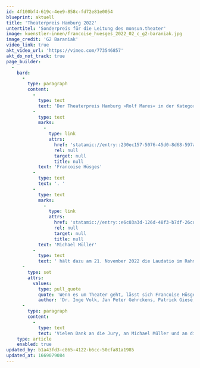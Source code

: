 ```yaml
---
id: 4f100bf4-619c-4ee9-858c-fd72e81e0054
blueprint: aktuell
title: 'Theaterpreis Hamburg 2022'
untertitel: 'Sonderpreis für die Leitung des monsun.theater'
image: kuenstler-innen/francoise_huesges_2022_02_c_g2-baraniak.jpg
image_credit: 'G2 Baraniak'
video_link: true
akt_video_url: 'https://vimeo.com/773546857'
akt_do_not_track: true
page_builder:
  -
    bard:
      -
        type: paragraph
        content:
          -
            type: text
            text: 'Der Theaterpreis Hamburg »Rolf Mares« in der Kategorie »Sonderpreis für die Leitung des monsun.theater« geht in diesem Jahr an '
          -
            type: text
            marks:
              -
                type: link
                attrs:
                  href: 'statamic://entry::230ec157-5076-45d0-8d68-597a5f3d0743'
                  rel: null
                  target: null
                  title: null
            text: 'Francoise Hüsges'
          -
            type: text
            text: '. '
          -
            type: text
            marks:
              -
                type: link
                attrs:
                  href: 'statamic://entry::e6c03a3d-126d-48f3-b7df-26cd340bc2de'
                  rel: null
                  target: null
                  title: null
            text: 'Michael Müller'
          -
            type: text
            text: ' hält dazu am 21. November 2022 die Laudatio im Rahmen der Preisverleihung im Jungen Schauspielhaus. Die Begründung der Jury:'
      -
        type: set
        attrs:
          values:
            type: pull_quote
            quote: 'Wenn es um Theater geht, lässt sich Francoise Hüsges weder beirren noch ausbremsen. Mit unglaublicher Kreativität und Energie trotzt sie allen Widrigkeiten, die sich im Hinblick auf die barrierefreie Sanierung des monsun.theaters immer wieder neu auftun. Wenn das eigene Haus eine Baustelle ist, spielt sie auf der Baustelle oder findet neue Räume und dazu immer neue überraschende Theaterformen, digital und analog. Sie kooperiert mit Theatern aus Hamburg, Berlin und sogar weltweit, öffnet Theater auch für andere Kulturschaffende und ihr besonderes Anliegen ist das AUSSICHT Festival. Alles immer ganz nah an ihrem Publikum. Sie verblüfft, beeindruckt und begeistert, wenn andere schon längst das Handtuch geworfen hätten. Dies ist „Theaterheldinnentum“ im allerbesten Sinne!'
            author: 'Dr. Inge Volk, Jan Peter Gehrckens, Patrick Giese, Christian Hanke, Gunter Mieruch, Maike Schäfer, Elke Westphal '
      -
        type: paragraph
        content:
          -
            type: text
            text: 'Vielen Dank an die Jury, an Michael Müller und an die vielen Menschen, die dem monsun.theater und Francoise Hüsges geholfen haben, in den letzten Jahren zwischen Baustelle, Raumsituation und Digitalisierung so beweglich und sichtbar zu bleiben.'
    type: article
    enabled: true
updated_by: b1a43fd3-c865-4122-b6cc-50cfa81a1985
updated_at: 1669079084
---
```

